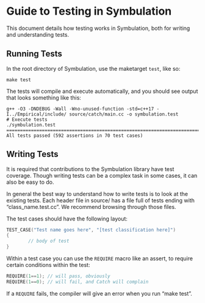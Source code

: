 # Guide to Testing in Symbulation 
 
This document details how testing works in Symbulation, both for writing
and understanding tests.
## Running Tests
 
In the root directory of Symbulation, use the maketarget `test`, like so:
 
```shell
make test
```
 
The tests will compile and execute automatically, and you should see
output that looks something like this:
 
```shell
g++ -O3 -DNDEBUG -Wall -Wno-unused-function -std=c++17 -I../Empirical/include/ source/catch/main.cc -o symbulation.test
# Execute tests
./symbulation.test
===============================================================================
All tests passed (592 assertions in 70 test cases)
```
 
## Writing Tests
 
It is required that contributions to the Symbulation library have test
coverage. Though writing tests can be a complex task in some cases, it can also be easy to do.
 
In general the best way to understand how to write tests is to look at
the existing tests. Each header file in source/ has a file full of tests ending with “class_name.test.cc”. We recommend browsing through those files. 
 
 
The test cases should have the following layout:
 
```cpp
TEST_CASE("Test name goes here", "[test classification here]")
{
        // body of test
}
```
 
Within a test case you can use the `REQUIRE` macro like an assert, to
require certain conditions within the test:
 
```cpp
REQUIRE(1==1); // will pass, obviously
REQUIRE(1==0); // will fail, and Catch will complain
```
 
If a `REQUIRE` fails, the compiler will give an error when you run “make test”.

